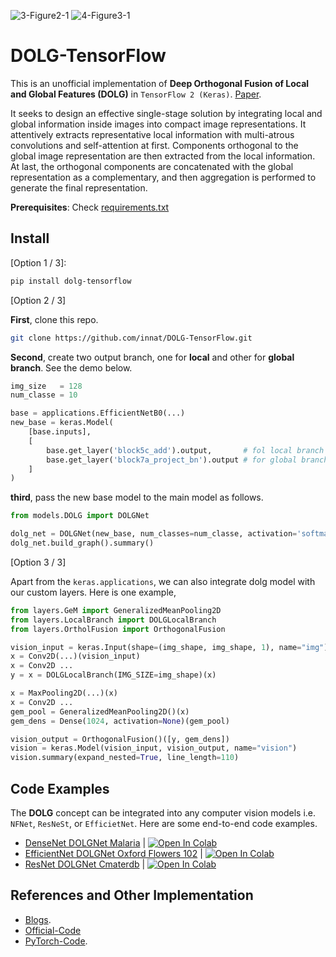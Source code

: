 
![3-Figure2-1](https://user-images.githubusercontent.com/17668390/150056333-bb5af4fa-33f4-42df-9dc7-fbebbcbef862.png) ![4-Figure3-1](https://user-images.githubusercontent.com/17668390/150056354-6f23afae-4c01-434a-b3e9-96099b61924e.png)

# DOLG-TensorFlow

This is an unofficial implementation of **Deep Orthogonal Fusion of Local and Global Features (DOLG)** in `TensorFlow 2 (Keras)`. [Paper](https://arxiv.org/pdf/2108.02927.pdf). 

It seeks to design an effective single-stage solution by integrating local and global information inside images into compact image representations. It attentively extracts representative local information with multi-atrous convolutions and self-attention at first. Components orthogonal to the global image representation are then extracted from the local information. At last, the orthogonal components are concatenated with the global representation as a complementary, and then aggregation is performed to generate the final representation.

**Prerequisites**: Check [requirements.txt](https://github.com/innat/DOLG-TensorFlow/blob/main/requirements.txt)

## Install

[Option 1 / 3]: 

```bash 
pip install dolg-tensorflow
```

[Option 2 / 3]

**First**, clone this repo. 

```bash
git clone https://github.com/innat/DOLG-TensorFlow.git
```

**Second**, create two output branch, one for **local** and other for **global branch**. See the demo below.

```python
img_size   = 128
num_classe = 10

base = applications.EfficientNetB0(...)
new_base = keras.Model(
    [base.inputs], 
    [
        base.get_layer('block5c_add').output,       # fol local branch 
        base.get_layer('block7a_project_bn').output # for global branch 
    ]
)
```

**third**, pass the new base model to the main model as follows.

```python
from models.DOLG import DOLGNet

dolg_net = DOLGNet(new_base, num_classes=num_classe, activation='softmax')
dolg_net.build_graph().summary()
```

[Option 3 / 3]

Apart from the `keras.applications`, we can also integrate dolg model with our custom layers. Here is one example, 

```python
from layers.GeM import GeneralizedMeanPooling2D
from layers.LocalBranch import DOLGLocalBranch
from layers.OrtholFusion import OrthogonalFusion

vision_input = keras.Input(shape=(img_shape, img_shape, 1), name="img")
x = Conv2D(...)(vision_input)
x = Conv2D ...
y = x = DOLGLocalBranch(IMG_SIZE=img_shape)(x)

x = MaxPooling2D(...)(x)
x = Conv2D ...
gem_pool = GeneralizedMeanPooling2D()(x)
gem_dens = Dense(1024, activation=None)(gem_pool)

vision_output = OrthogonalFusion()([y, gem_dens])
vision = keras.Model(vision_input, vision_output, name="vision")
vision.summary(expand_nested=True, line_length=110)
```


## Code Examples

The **DOLG** concept can be integrated into any computer vision models i.e. `NFNet`, `ResNeSt`, or `EfficietNet`. Here are some end-to-end code examples.

- [DenseNet DOLGNet Malaria](https://github.com/innat/DOLG-TensorFlow/blob/main/Code%20Example/DenseNet%20DOLGNet%20Malaria.ipynb) | [![Open In Colab](https://colab.research.google.com/assets/colab-badge.svg)](https://colab.research.google.com/drive/1VI7qZQZX_sWZZM8eKN98gCbiY3Ju1NpY?usp=sharing)
- [EfficientNet DOLGNet Oxford Flowers 102](https://github.com/innat/DOLG-TensorFlow/blob/main/Code%20Example/EfficientNet%20DOLGNet%20Oxford%20Flowers%20102.ipynb) | [![Open In Colab](https://colab.research.google.com/assets/colab-badge.svg)](https://colab.research.google.com/drive/1WvxR6gh0SzqcYUnSNnVQRw9UiFzgFMgm?usp=sharing)
- [ResNet DOLGNet Cmaterdb](https://github.com/innat/DOLG-TensorFlow/blob/main/Code%20Example/ResNet%20DOLGNet%20Cmaterdb.ipynb) | [![Open In Colab](https://colab.research.google.com/assets/colab-badge.svg)](https://colab.research.google.com/drive/1uEV9GsEZnTyWoilVww8d_Jmn3cAcefZr?usp=sharing)


## References and Other Implementation 
- [Blogs](https://mp.weixin.qq.com/s/7B3hZUpLtTt8NcGt0c-77w).
- [Official-Code](https://github.com/feymanpriv/DOLG-paddle)
- [PyTorch-Code](https://github.com/dongkyuk/DOLG-pytorch).
